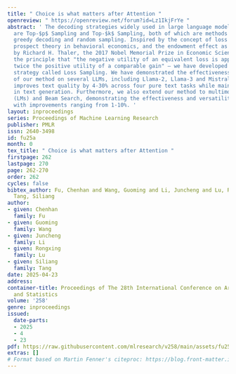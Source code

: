 ```yaml
---
title: " Choice is what matters after Attention "
openreview: " https://openreview.net/forum?id=Lz1IkjFrYe "
abstract: ' The decoding strategies widely used in large language models (LLMs) today
  are Top-$p$ Sampling and Top-$k$ Sampling, both of which are methods situated between
  greedy decoding and random sampling. Inspired by the concept of loss aversion from
  prospect theory in behavioral economics, and the endowment effect as highlighted
  by Richard H. Thaler, the 2017 Nobel Memorial Prize in Economic Sciences — particularly
  the principle that "the negative utility of an equivalent loss is approximately
  twice the positive utility of a comparable gain" — we have developed a new decoding
  strategy called Loss Sampling. We have demonstrated the effectiveness and validity
  of our method on several LLMs, including Llama-2, Llama-3 and Mistral. Our approach
  improves text quality by 4-30% across four pure text tasks while maintaining diversity
  in text generation. Furthermore, we also extend our method to multimodal large models
  (LMs) and Beam Search, demonstrating the effectiveness and versatility of Loss Sampling
  with improvements ranging from 1-10%. '
layout: inproceedings
series: Proceedings of Machine Learning Research
publisher: PMLR
issn: 2640-3498
id: fu25a
month: 0
tex_title: " Choice is what matters after Attention "
firstpage: 262
lastpage: 270
page: 262-270
order: 262
cycles: false
bibtex_author: Fu, Chenhan and Wang, Guoming and Li, Juncheng and Lu, Rongxing and
  Tang, Siliang
author:
- given: Chenhan
  family: Fu
- given: Guoming
  family: Wang
- given: Juncheng
  family: Li
- given: Rongxing
  family: Lu
- given: Siliang
  family: Tang
date: 2025-04-23
address:
container-title: Proceedings of The 28th International Conference on Artificial Intelligence
  and Statistics
volume: '258'
genre: inproceedings
issued:
  date-parts:
  - 2025
  - 4
  - 23
pdf: https://raw.githubusercontent.com/mlresearch/v258/main/assets/fu25a/fu25a.pdf
extras: []
# Format based on Martin Fenner's citeproc: https://blog.front-matter.io/posts/citeproc-yaml-for-bibliographies/
---
```

